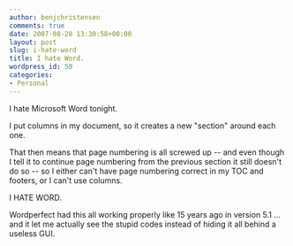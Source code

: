 ```yaml
---
author: benjchristensen
comments: true
date: 2007-08-28 13:30:58+00:00
layout: post
slug: i-hate-word
title: I hate Word.
wordpress_id: 50
categories:
- Personal
---
```


I hate Microsoft Word tonight.

I put columns in my document, so it creates a new "section" around each one.

That then means that page numbering is all screwed up -- and even though I tell it to continue page numbering from the previous section it still doesn't do so -- so I either can't have page numbering correct in my TOC and footers, or I can't use columns.

I HATE WORD.

Wordperfect had this all working properly like 15 years ago in version 5.1 ... and it let me actually see the stupid codes instead of hiding it all behind a useless GUI.
